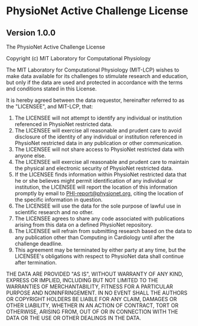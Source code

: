# PhysioNet Active Challenge License

## Version 1.0.0

The PhysioNet Active Challenge License

Copyright (c) <YEAR> MIT Laboratory for Computational Physiology

The MIT Laboratory for Computational Physiology (MIT-LCP) wishes to make data available for its challenges to stimulate research and education, but only if the data are used and protected in accordance with the terms and conditions stated in this License.

It is hereby agreed between the data requestor, hereinafter referred to as the "LICENSEE", and MIT-LCP, that:

1. The LICENSEE will not attempt to identify any individual or institution referenced in PhysioNet restricted data.
2. The LICENSEE will exercise all reasonable and prudent care to avoid disclosure of the identity of any individual or institution referenced in PhysioNet restricted data in any publication or other communication.
3. The LICENSEE will not share access to PhysioNet restricted data with anyone else.
4. The LICENSEE will exercise all reasonable and prudent care to maintain the physical and electronic security of PhysioNet restricted data.
5. If the LICENSEE finds information within PhysioNet restricted data that he or she believes might permit identification of any individual or institution, the LICENSEE will report the location of this information promptly by email to PHI-report@physionet.org, citing the location of the specific information in question.
6. The LICENSEE will use the data for the sole purpose of lawful use in scientific research and no other.
7. The LICENSEE agrees to share any code associated with publications arising from this data on a defined PhysioNet repository.
8. The LICENSEE will refrain from submitting research based on the data to any publication other than Computing in Cardiology until after the challenge deadline.
9. This agreement may be terminated by either party at any time, but the LICENSEE's obligations with respect to PhysioNet data shall continue after termination.

THE DATA ARE PROVIDED "AS IS", WITHOUT WARRANTY OF ANY KIND, EXPRESS OR
IMPLIED, INCLUDING BUT NOT LIMITED TO THE WARRANTIES OF MERCHANTABILITY,
FITNESS FOR A PARTICULAR PURPOSE AND NONINFRINGEMENT. IN NO EVENT SHALL THE
AUTHORS OR COPYRIGHT HOLDERS BE LIABLE FOR ANY CLAIM, DAMAGES OR OTHER
LIABILITY, WHETHER IN AN ACTION OF CONTRACT, TORT OR OTHERWISE, ARISING FROM,
OUT OF OR IN CONNECTION WITH THE DATA OR THE USE OR OTHER DEALINGS IN THE
DATA.
